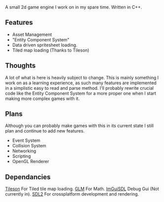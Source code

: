 A small 2d game engine I work on in my spare time.
Written in C++.
## Features
* Asset Management
* "Entity Component System"
* Data driven spritesheet loading.
* Tiled map loading (Thanks to Tileson)

## Thoughts
A lot of what is here is heavily subject to change. This is mainly something I work on as a learning experience, as such many features are implemented in a simplistic easy to read and parse method. I'll probably rewrite crucial code like the Entity Component System for a more proper one when I start making more complex games with it.

## Plans
Although you can probably make games with this in its current state I still plan and continue to add new features.
* Event System
* Collision System
* Networking
* Scripting
* OpenGL Renderer

## Dependancies

[Tileson](https://github.com/SSBMTonberry/tileson) For Tiled tile map loading.
[GLM](https://glm.g-truc.net/0.9.9/index.html) For Math. 
[ImGuiSDL](https://github.com/Tyyppi77/imgui_sdl) Debug Gui (Not currently in).
[SDL2](https://www.libsdl.org/) For crossplatform development and rendering.